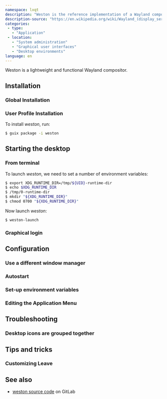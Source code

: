 ```yaml
---
namespace: lxqt
description: "Weston is the reference implementation of a Wayland compositor also developed by the Wayland project. It is written in C and published under the MIT License. Weston only has official support for the Linux operating system due to its dependence on certain features of the Linux kernel, such as kernel mode-setting, Graphics Execution Manager (GEM), and udev, which have not been implemented in other Unix-like operating systems."
description-source: "https://en.wikipedia.org/wiki/Wayland_(display_server_protocol)#WESTON"
categories:
 - type:
   - "Application"
 - location:
   - "System administration"
   - "Graphical user interfaces"
   - "Desktop environments"
language: en
---
```


Weston is a lightweight and functional Wayland compositor.

## Installation

### Global Installation

### User Profile Installation

To install _weston_, run:

```bash
$ guix package -i weston
```

## Starting the desktop

### From terminal

To launch _weston_, we need to set a number of environment variables:

```bash
$ export XDG_RUNTIME_DIR=/tmp/${UID}-runtime-dir
$ echo $XDG_RUNTIME_DIR
$ /tmp/0-runtime-dir
$ mkdir "${XDG_RUNTIME_DIR}"
$ chmod 0700 "${XDG_RUNTIME_DIR}"
```

Now launch _weston_:

```bash
$ weston-launch
```

### Graphical login

## Configuration

### Use a different window manager

### Autostart

### Set-up environment variables

### Editing the Application Menu

## Troubleshooting

### Desktop icons are grouped together

## Tips and tricks

### Customizing Leave

## See also

- [weston source code](https://gitlab.freedesktop.org/wayland/weston/) on GitLab
